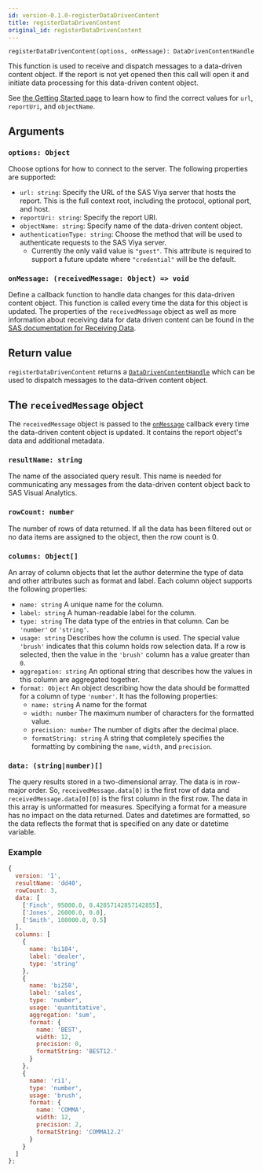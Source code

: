 ```yaml
---
id: version-0.1.0-registerDataDrivenContent
title: registerDataDrivenContent
original_id: registerDataDrivenContent
---
```


```
registerDataDrivenContent(options, onMessage): DataDrivenContentHandle
```

This function is used to receive and dispatch messages to a data-driven content object. If the report is not yet
opened then this call will open it and initiate data processing for this data-driven content object.

See [the Getting Started page](getting-started.md#create-a-custom-html-tag) to learn how to find the correct values for
`url`, `reportUri`, and `objectName`.

## Arguments

### `options: Object`

Choose options for how to connect to the server. The following properties are supported:

- `url: string`: Specify the URL of the SAS Viya server that hosts the report. This is the full context root, including
  the protocol, optional port, and host.
- `reportUri: string`: Specify the report URI.
- `objectName: string`: Specify name of the data-driven content object.
- `authenticationType: string`: Choose the method that will be used to authenticate requests to the SAS Viya server.
  - Currently the only valid value is `"guest"`. This attribute is required to support a future update where
    `"credential"` will be the default.

### `onMessage: (receivedMessage: Object) => void`

Define a callback function to handle data changes for this data-driven content object. This function is called every
time the data for this object is updated. The properties of the `receivedMessage` object as well as more information
about receiving data for data driven content can be found in the <a target="_blank" href="https://documentation.sas.com/?docsetId=varef&docsetTarget=n109mqtyl6quiun1mwfgtcn2s68b.htm&docsetVersion=8.4&#n1dce3mqdct26pn12s4yl6s3h39q">SAS documentation for Receiving Data</a>.

## Return value

`registerDataDrivenContent` returns a [`DataDrivenContentHandle`](api/DataDrivenContentHandle.md) which can be used to dispatch
messages to the data-driven content object.

## The `receivedMessage` object

The `receivedMessage` object is passed to the [`onMessage`](#onmessage-receivedmessage-object-void) callback every time
the data-driven content object is updated. It contains the report object's data and additional metadata.

### `resultName: string`

The name of the associated query result. This name is needed for communicating any messages from the data-driven content
object back to SAS Visual Analytics.

### `rowCount: number`

The number of rows of data returned. If all the data has been filtered out or no data items are assigned to the object,
then the row count is 0.

### `columns: Object[]`

An array of column objects that let the author determine the type of data and other attributes such as format and label.
Each column object supports the following properties:

- `name: string` A unique name for the column.
- `label: string` A human-readable label for the column.
- `type: string` The data type of the entries in that column. Can be `'number'` or `'string'`.
- `usage: string` Describes how the column is used. The special value `'brush'` indicates that this column holds row
  selection data. If a row is selected, then the value in the `'brush'` column has a value greater than `0`.
- `aggregation: string` An optional string that describes how the values in this column are aggregated together.
- `format: Object` An object describing how the data should be formatted for a column of type `'number'`. It has the
  following properties:
  - `name: string` A name for the format
  - `width: number` The maximum number of characters for the formatted value.
  - `precision: number` The number of digits after the decimal place.
  - `formatString: string` A string that completely specifies the formatting by combining the `name`, `width`, and
    `precision`.

### `data: (string|number)[]`

The query results stored in a two-dimensional array. The data is in row-major order. So, `receivedMessage.data[0]` is
the first row of data and `receivedMessage.data[0][0]` is the first column in the first row. The data in this array is
unformatted for measures. Specifying a format for a measure has no impact on the data returned. Dates and datetimes are
formatted, so the data reflects the format that is specified on any date or datetime variable.

### Example

```javascript
{
  version: '1',
  resultName: 'dd40',
  rowCount: 3,
  data: [
    ['Finch', 95000.0, 0.42857142857142855],
    ['Jones', 26000.0, 0.0],
    ['Smith', 108000.0, 0.5]
  ],
  columns: [
    {
      name: 'bi184',
      label: 'dealer',
      type: 'string'
    },
    {
      name: 'bi258',
      label: 'sales',
      type: 'number',
      usage: 'quantitative',
      aggregation: 'sum',
      format: {
        name: 'BEST',
        width: 12,
        precision: 0,
        formatString: 'BEST12.'
      }
    },
    {
      name: 'ri1',
      type: 'number',
      usage: 'brush',
      format: {
        name: 'COMMA',
        width: 12,
        precision: 2,
        formatString: 'COMMA12.2'
      }
    }
  ]
};
```
